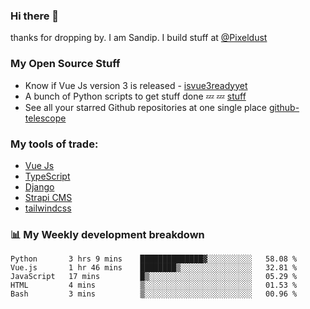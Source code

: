 ### Hi there 👋

thanks for dropping by.
I am Sandip. I build stuff at [@Pixeldust](github.com/pixeldust-in/)

###  **My Open Source Stuff**

 - Know if Vue Js version 3 is released -  [isvue3readyyet](https://github.com/sandiprb/isvue3readyyet)
 - A bunch of Python scripts to get stuff done 💤 💤 [stuff](https://github.com/sandiprb/stuff)
 - See all your starred Github repositories at one single place [github-telescope](https://github.com/sandiprb/github-telescope)



###  **My tools of trade:**
 - [Vue Js](https://github.com/vuejs/vue/)
 - [TypeScript](https://github.com/microsoft/TypeScript)
 - [Django](github.com/django/django)
 - [Strapi CMS](github.com/strapi/strapi)
 - [tailwindcss](https://github.com/tailwindlabs/tailwindcss)


###  📊 **My Weekly development breakdown**
<!--START_SECTION:waka-->
```text
Python       3 hrs 9 mins    ██████████████▓░░░░░░░░░░   58.08 % 
Vue.js       1 hr 46 mins    ████████▒░░░░░░░░░░░░░░░░   32.81 % 
JavaScript   17 mins         █▒░░░░░░░░░░░░░░░░░░░░░░░   05.29 % 
HTML         4 mins          ▒░░░░░░░░░░░░░░░░░░░░░░░░   01.53 % 
Bash         3 mins          ▒░░░░░░░░░░░░░░░░░░░░░░░░   00.96 % 
```
<!--END_SECTION:waka-->
